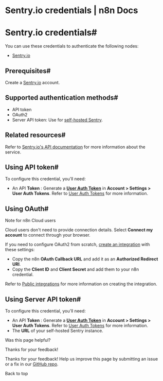 # Sentry.io credentials | n8n Docs

[ ](https://github.com/n8n-io/n8n-docs/edit/main/docs/integrations/builtin/credentials/sentryio.md "Edit this page")

# Sentry.io credentials#

You can use these credentials to authenticate the following nodes:

  * [Sentry.io](../../app-nodes/n8n-nodes-base.sentryio/)

## Prerequisites#

Create a [Sentry.io](https://sentry.io/) account.

## Supported authentication methods#

  * API token
  * OAuth2
  * Server API token: Use for [self-hosted Sentry](https://develop.sentry.dev/self-hosted/).

## Related resources#

Refer to [Sentry.io's API documentation](https://docs.sentry.io/api/) for more information about the service.

## Using API token#

To configure this credential, you'll need:

  * An API **Token** : Generate a [**User Auth Token**](https://sentry.io/settings/account/api/auth-tokens/) in **Account > Settings > User Auth Tokens**. Refer to [User Auth Tokens](https://docs.sentry.io/account/auth-tokens/#user-auth-tokens) for more information.

## Using OAuth#

Note for n8n Cloud users

Cloud users don't need to provide connection details. Select **Connect my account** to connect through your browser.

If you need to configure OAuth2 from scratch, [create an integration](https://docs.sentry.io/organization/integrations/integration-platform/#creating-an-integration) with these settings:

  * Copy the n8n **OAuth Callback URL** and add it as an **Authorized Redirect URI**.
  * Copy the **Client ID** and **Client Secret** and add them to your n8n credential.

Refer to [Public integrations](https://docs.sentry.io/organization/integrations/integration-platform/public-integration/) for more information on creating the integration.

## Using Server API token#

To configure this credential, you'll need:

  * An API **Token** : Generate a [**User Auth Token**](https://sentry.io/settings/account/api/auth-tokens/) in **Account > Settings > User Auth Tokens**. Refer to [User Auth Tokens](https://docs.sentry.io/account/auth-tokens/#user-auth-tokens) for more information.
  * The **URL** of your self-hosted Sentry instance.

Was this page helpful? 

Thanks for your feedback! 

Thanks for your feedback! Help us improve this page by submitting an issue or a fix in our [GitHub repo](https://github.com/n8n-io/n8n-docs). 

Back to top